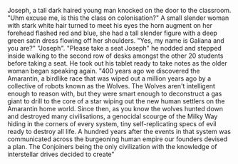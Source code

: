 Joseph, a tall dark haired young man knocked on the door to the classroom. "Uhm excuse me, is this the class on colonisation?" A small slender woman with stark white hair turned to meet his eyes the horn augment on her forehead flashed red and blue, she had a tall slender figure with a deep green satin dress flowing off her shoulders. "Yes, my name is Galiana and you are?" "Joseph". "Please take a seat Joseph" he nodded and stepped inside walking to the second row of desks amongst the other 20 students before taking a seat. He took out his tablet ready to take notes as the older woman began speaking again. "400 years ago we discovered the Amarantin, a birdlike race that was wiped out a million years ago by a collective of robots known as the Wolves. The Wolves aren't intelligent enough to reason with, but they were smart enough to deconstruct a gas giant to drill to the core of a star wiping out the new human settlers on the Amarantin home world. Since then, as you know the wolves hunted down and destroyed many civilisations, a genocidal scourge of the Milky Way hiding in the corners of every system, tiny self-replicating specs of evil ready to destroy all life. A hundred years after the events in that system was communicated across the burgeoning human empire our founders devised a plan. The Conjoiners being the only civilization with the knowledge of interstellar drives decided to create"